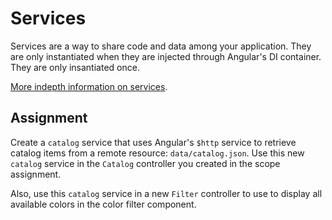 # Services

Services are a way to share code and data among your application. They are only instantiated when
they are injected through Angular's DI container. They are only insantiated once.

[More indepth information on services](https://code.angularjs.org/1.3.10/docs/guide/services).

## Assignment

Create a `catalog` service that uses Angular's `$http` service to retrieve catalog items
from a remote resource: `data/catalog.json`. Use this new `catalog` service in the `Catalog`
controller you created in the scope assignment.

Also, use this `catalog` service in a new `Filter` controller to use to display all available colors
in the color filter component.

